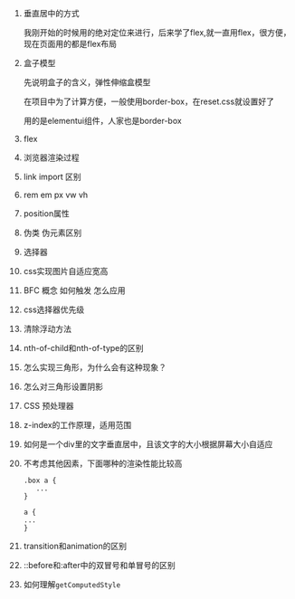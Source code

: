 1. 垂直居中的方式

   我刚开始的时候用的绝对定位来进行，后来学了flex,就一直用flex，很方便，现在页面用的都是flex布局

2. 盒子模型  

   先说明盒子的含义，弹性伸缩盒模型

   在项目中为了计算方便，一般使用border-box，在reset.css就设置好了

   用的是elementui组件，人家也是border-box

3. flex

4. 浏览器渲染过程

5. link import 区别

6. rem em px  vw vh

7. position属性

8. 伪类 伪元素区别

9. 选择器

10. css实现图片自适应宽高

11. BFC 概念  如何触发  怎么应用

12. css选择器优先级

13. 清除浮动方法

14. nth-of-child和nth-of-type的区别

15. 怎么实现三角形，为什么会有这种现象？

16. 怎么对三角形设置阴影

17. CSS 预处理器

18. z-index的工作原理，适用范围

19. 如何是一个div里的文字垂直居中，且该文字的大小根据屏幕大小自适应

20. 不考虑其他因素，下面哪种的渲染性能比较高

    ```
    .box a {
       ...
    }
    
    a {
    ...
    }
    ```

    

21. transition和animation的区别

22. ::before和:after中的双冒号和单冒号的区别

23. 如何理解`getComputedStyle`